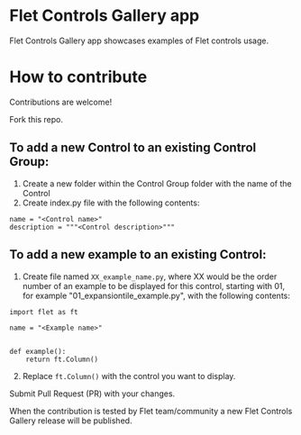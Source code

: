 # Flet Controls Gallery app

Flet Controls Gallery app showcases examples of Flet controls usage.

# How to contribute

Contributions are welcome!

Fork this repo.

## To add a new Control to an existing Control Group:
1. Create a new folder within the Control Group folder with the name of the Control
2. Create index.py file with the following contents:
```
name = "<Control name>"
description = """<Control description>"""
```

## To add a new example to an existing Control:
1. Create file named `XX_example_name.py`, where XX would be the order number of an example to be displayed for this control, starting with 01, for example "01_expansiontile_example.py", with the following contents:

```
import flet as ft

name = "<Example name>"


def example():
    return ft.Column()
```

2. Replace `ft.Column()` with the control you want to display.

Submit Pull Request (PR) with your changes.

When the contribution is tested by Flet team/community a new Flet Controls Gallery release will be published.

 
